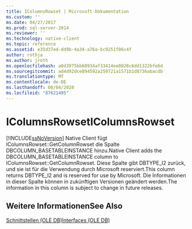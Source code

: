 ```yaml
---
title: IColumnsRowset | Microsoft-Dokumentation
ms.custom: ''
ms.date: 04/27/2017
ms.prod: sql-server-2014
ms.reviewer: ''
ms.technology: native-client
ms.topic: reference
ms.assetid: e35d37ed-dd9b-4a34-a76a-bc9251f06c4f
author: rothja
ms.author: jroth
ms.openlocfilehash: a0d3975bb60934af33414ee8028c6dd1322bfe6d
ms.sourcegitcommit: ad4d92dce894592a259721a1571b1d8736abacdb
ms.translationtype: MT
ms.contentlocale: de-DE
ms.lasthandoff: 08/04/2020
ms.locfileid: "87621495"
---
```

# <a name="icolumnsrowset"></a><span data-ttu-id="948cf-102">IColumnsRowset</span><span class="sxs-lookup"><span data-stu-id="948cf-102">IColumnsRowset</span></span>
  [!INCLUDE[ssNoVersion](../../includes/ssnoversion-md.md)] <span data-ttu-id="948cf-103">Native Client fügt IColumnsRowset::GetColumnRowset die Spalte DBCOLUMN_BASETABLEINSTANCE hinzu.</span><span class="sxs-lookup"><span data-stu-id="948cf-103">Native Client adds the DBCOLUMN_BASETABLEINSTANCE column to IColumnsRowset::GetColumnRowset.</span></span> <span data-ttu-id="948cf-104">Diese Spalte gibt DBTYPE_I2 zurück, und sie ist für die Verwendung durch Microsoft reserviert.</span><span class="sxs-lookup"><span data-stu-id="948cf-104">This column returns DBTYPE_I2 and is reserved for use by Microsoft.</span></span> <span data-ttu-id="948cf-105">Die Informationen in dieser Spalte können in zukünftigen Versionen geändert werden.</span><span class="sxs-lookup"><span data-stu-id="948cf-105">The information in this column is subject to change in future releases.</span></span>  
  
## <a name="see-also"></a><span data-ttu-id="948cf-106">Weitere Informationen</span><span class="sxs-lookup"><span data-stu-id="948cf-106">See Also</span></span>  
 [<span data-ttu-id="948cf-107">Schnittstellen &#40;OLE DB&#41;</span><span class="sxs-lookup"><span data-stu-id="948cf-107">Interfaces &#40;OLE DB&#41;</span></span>](../../database-engine/dev-guide/interfaces-ole-db.md)  
  
  
